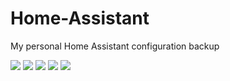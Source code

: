 # Home-Assistant
My personal Home Assistant configuration backup

![](Personal-Home-Assistant/home.png)
![](Personal-Home-Assistant/living_room.png)
![](Personal-Home-Assistant/office.png)
![](Personal-Home-Assistant/stats.png)
![](Personal-Home-Assistant/travel.png)